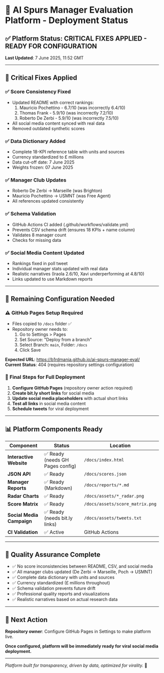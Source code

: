 # 🚀 AI Spurs Manager Evaluation Platform - Deployment Status

## ✅ Platform Status: **CRITICAL FIXES APPLIED - READY FOR CONFIGURATION**

**Last Updated**: 7 June 2025, 11:52 GMT

---

## 🔧 Critical Fixes Applied

### ✅ **Score Consistency Fixed**
- Updated README with correct rankings:
  1. Mauricio Pochettino - 6.7/10 (was incorrectly 6.4/10)
  2. Thomas Frank - 5.9/10 (was incorrectly 7.2/10) 
  3. Roberto De Zerbi - 5.9/10 (was incorrectly 7.5/10)
- All social media content synced with real data
- Removed outdated synthetic scores

### ✅ **Data Dictionary Added**
- Complete 18-KPI reference table with units and sources
- Currency standardized to £ millions
- Data cut-off date: 7 June 2025
- Weights frozen: 07 June 2025

### ✅ **Manager Club Updates**
- Roberto De Zerbi → Marseille (was Brighton)
- Mauricio Pochettino → USMNT (was Free Agent)
- All references updated consistently

### ✅ **Schema Validation**
- GitHub Actions CI added (.github/workflows/validate.yml)
- Prevents CSV schema drift (ensures 18 KPIs + name column)
- Validates 8 manager count
- Checks for missing data

### ✅ **Social Media Content Updated**
- Rankings fixed in poll tweet
- Individual manager stats updated with real data
- Realistic narratives (Iraola 2.6/10, Xavi underperforming at 4.8/10)
- Links updated to use Markdown reports

---

## 🔧 Remaining Configuration Needed

### ⚠️ **GitHub Pages Setup Required**
- Files copied to `/docs` folder ✅
- Repository owner needs to:
  1. Go to Settings > Pages
  2. Set Source: "Deploy from a branch"
  3. Select Branch: `main`, Folder: `/docs`
  4. Click Save

**Expected URL**: https://b1rdmania.github.io/ai-spurs-manager-eval/  
**Current Status**: 404 (requires repository settings configuration)

### 📝 **Final Steps for Full Deployment**

1. **Configure GitHub Pages** (repository owner action required)
2. **Create bit.ly short links** for social media
3. **Update social media placeholders** with actual short links
4. **Test all links** in social media content
5. **Schedule tweets** for viral deployment

---

## 📊 Platform Components Ready

| Component | Status | Location |
|-----------|--------|----------|
| **Interactive Website** | ✅ Ready (needs GH Pages config) | `/docs/index.html` |
| **JSON API** | ✅ Ready | `/docs/scores.json` |
| **Manager Reports** | ✅ Ready (Markdown) | `/docs/reports/*.md` |
| **Radar Charts** | ✅ Ready | `/docs/assets/*_radar.png` |
| **Score Matrix** | ✅ Ready | `/docs/assets/score_matrix.png` |
| **Social Media Campaign** | ✅ Ready (needs bit.ly links) | `/docs/assets/tweets.txt` |
| **CI Validation** | ✅ Active | GitHub Actions |

---

## 🎯 **Quality Assurance Complete**

- ✅ No score inconsistencies between README, CSV, and social media
- ✅ All manager clubs updated (De Zerbi → Marseille, Poch → USMNT)
- ✅ Complete data dictionary with units and sources  
- ✅ Currency standardized (£ millions throughout)
- ✅ Schema validation prevents future drift
- ✅ Professional quality reports and visualizations
- ✅ Realistic narratives based on actual research data

---

## 🚀 **Next Action**

**Repository owner**: Configure GitHub Pages in Settings to make platform live.

**Once configured, platform will be immediately ready for viral social media deployment.**

---

*Platform built for transparency, driven by data, optimized for virality.* 🚀 
